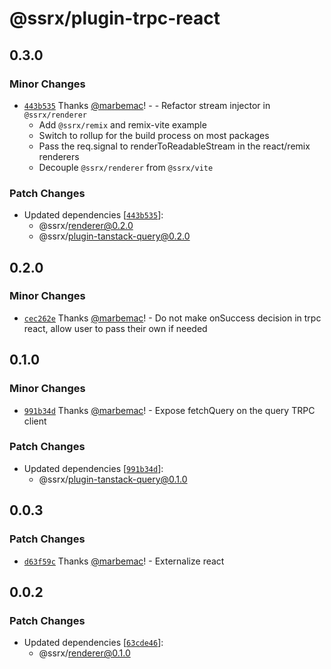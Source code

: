 # @ssrx/plugin-trpc-react

## 0.3.0

### Minor Changes

- [`443b535`](https://github.com/marbemac/ssrx/commit/443b535a5a3767a453114038796baf1f684ebfed) Thanks
  [@marbemac](https://github.com/marbemac)! - - Refactor stream injector in `@ssrx/renderer`
  - Add `@ssrx/remix` and remix-vite example
  - Switch to rollup for the build process on most packages
  - Pass the req.signal to renderToReadableStream in the react/remix renderers
  - Decouple `@ssrx/renderer` from `@ssrx/vite`

### Patch Changes

- Updated dependencies [[`443b535`](https://github.com/marbemac/ssrx/commit/443b535a5a3767a453114038796baf1f684ebfed)]:
  - @ssrx/renderer@0.2.0
  - @ssrx/plugin-tanstack-query@0.2.0

## 0.2.0

### Minor Changes

- [`cec262e`](https://github.com/marbemac/ssrx/commit/cec262ec3c80fba5f5d6c9af066672137e534e1d) Thanks
  [@marbemac](https://github.com/marbemac)! - Do not make onSuccess decision in trpc react, allow user to pass their own
  if needed

## 0.1.0

### Minor Changes

- [`991b34d`](https://github.com/marbemac/ssrx/commit/991b34d3faf0195401ac99a0094718b11db493a5) Thanks
  [@marbemac](https://github.com/marbemac)! - Expose fetchQuery on the query TRPC client

### Patch Changes

- Updated dependencies [[`991b34d`](https://github.com/marbemac/ssrx/commit/991b34d3faf0195401ac99a0094718b11db493a5)]:
  - @ssrx/plugin-tanstack-query@0.1.0

## 0.0.3

### Patch Changes

- [`d63f59c`](https://github.com/marbemac/ssrx/commit/d63f59cf72ccd37ca9682f14108883ae3dd90229) Thanks
  [@marbemac](https://github.com/marbemac)! - Externalize react

## 0.0.2

### Patch Changes

- Updated dependencies [[`63cde46`](https://github.com/marbemac/ssrx/commit/63cde4631a142ffe352a9fa008b09f153a45ce1d)]:
  - @ssrx/renderer@0.1.0
